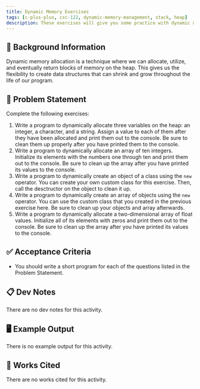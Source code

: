 ```yaml
---
title: Dynamic Memory Exercises
tags: [c-plus-plus, csc-122, dynamic-memory-management, stack, heap]
description: These exercises will give you some practice with dynamic memory management in C++.
---
```


## 🔖 Background Information

Dynamic memory allocation is a technique where we can allocate, utilize, and eventually return blocks of memory on the heap. This gives us the flexibility to create data structures that can shrink and grow throughout the life of our program.

## 🎯 Problem Statement

Complete the following exercises:

1. Write a program to dynamically allocate three variables on the heap: an integer, a character, and a string. Assign a value to each of them after they have been allocated and print them out to the console. Be sure to clean them up properly after you have printed them to the console.
2. Write a program to dynamically allocate an array of ten integers. Initialize its elements with the numbers one through ten and print them out to the console. Be sure to clean up the array after you have printed its values to the console.
3. Write a program to dynamically create an object of a class using the `new` operator. You can create your own custom class for this exercise. Then, call the desctructor on the object to clean it up.
4. Write a program to dynamically create an array of objects using the `new` operator. You can use the custom class that you created in the previous exercise here. Be sure to clean up your objects and array afterwards.
5. Write a program to dynamically allocate a two-dimensional array of float values. Initialize all of its elements with zeros and print them out to the console. Be sure to clean up the array after you have printed its values to the console.

## ✅ Acceptance Criteria

* You should write a short program for each of the questions listed in the Problem Statement.

## 📋 Dev Notes

There are no dev notes for this activity.

## 🖥️ Example Output

There is no example output for this activity.

## 📘 Works Cited

There are no works cited for this activity.
